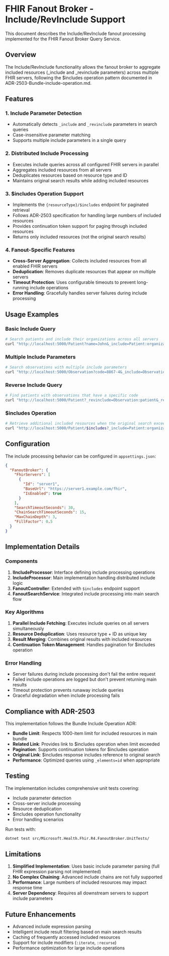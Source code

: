 # FHIR Fanout Broker - Include/RevInclude Support

This document describes the Include/RevInclude fanout processing implemented for the FHIR Fanout Broker Query Service.

## Overview

The Include/RevInclude functionality allows the fanout broker to aggregate included resources (_include and _revinclude parameters) across multiple FHIR servers, following the $includes operation pattern documented in ADR-2503-Bundle-include-operation.md.

## Features

### 1. Include Parameter Detection
- Automatically detects `_include` and `_revinclude` parameters in search queries
- Case-insensitive parameter matching
- Supports multiple include parameters in a single query

### 2. Distributed Include Processing
- Executes include queries across all configured FHIR servers in parallel
- Aggregates included resources from all servers
- Deduplicates resources based on resource type and ID
- Maintains original search results while adding included resources

### 3. $includes Operation Support
- Implements the `{resourceType}/$includes` endpoint for paginated retrieval
- Follows ADR-2503 specification for handling large numbers of included resources
- Provides continuation token support for paging through included resources
- Returns only included resources (not the original search results)

### 4. Fanout-Specific Features
- **Cross-Server Aggregation**: Collects included resources from all enabled FHIR servers
- **Deduplication**: Removes duplicate resources that appear on multiple servers
- **Timeout Protection**: Uses configurable timeouts to prevent long-running include operations
- **Error Handling**: Gracefully handles server failures during include processing

## Usage Examples

### Basic Include Query
```bash
# Search patients and include their organizations across all servers
curl "http://localhost:5000/Patient?name=John&_include=Patient:organization"
```

### Multiple Include Parameters
```bash
# Search observations with multiple include parameters
curl "http://localhost:5000/Observation?code=8867-4&_include=Observation:patient&_include=Observation:performer"
```

### Reverse Include Query
```bash
# Find patients with observations that have a specific code
curl "http://localhost:5000/Patient?_revinclude=Observation:patient&_revinclude:Observation:code=8867-4"
```

### $includes Operation
```bash
# Retrieve additional included resources when the original search exceeds 1000 includes
curl "http://localhost:5000/Patient/$includes?_include=Patient:organization&includesCt=eyJzZXJ2ZXJzIjpbXX0="
```

## Configuration

The include processing behavior can be configured in `appsettings.json`:

```json
{
  "FanoutBroker": {
    "FhirServers": [
      {
        "Id": "server1",
        "BaseUrl": "https://server1.example.com/fhir",
        "IsEnabled": true
      }
    ],
    "SearchTimeoutSeconds": 30,
    "ChainSearchTimeoutSeconds": 15,
    "MaxChainDepth": 3,
    "FillFactor": 0.5
  }
}
```

## Implementation Details

### Components

1. **IIncludeProcessor**: Interface defining include processing operations
2. **IncludeProcessor**: Main implementation handling distributed include logic
3. **FanoutController**: Extended with `$includes` endpoint support
4. **FanoutSearchService**: Integrated include processing into main search flow

### Key Algorithms

1. **Parallel Include Fetching**: Executes include queries on all servers simultaneously
2. **Resource Deduplication**: Uses resource type + ID as unique key
3. **Result Merging**: Combines original results with included resources
4. **Continuation Token Management**: Handles pagination for $includes operation

### Error Handling

- Server failures during include processing don't fail the entire request
- Failed include operations are logged but don't prevent returning main results
- Timeout protection prevents runaway include queries
- Graceful degradation when include processing fails

## Compliance with ADR-2503

This implementation follows the Bundle Include Operation ADR:

- **Bundle Limit**: Respects 1000-item limit for included resources in main bundle
- **Related Link**: Provides link to $includes operation when limit exceeded
- **Pagination**: Supports continuation tokens for $includes operation
- **Original Link**: $includes response includes reference to original search
- **Performance**: Optimized queries using `_elements=id` when appropriate

## Testing

The implementation includes comprehensive unit tests covering:

- Include parameter detection
- Cross-server include processing
- Resource deduplication
- $includes operation functionality
- Error handling scenarios

Run tests with:
```bash
dotnet test src/Microsoft.Health.Fhir.R4.FanoutBroker.UnitTests/
```

## Limitations

1. **Simplified Implementation**: Uses basic include parameter parsing (full FHIR expression parsing not implemented)
2. **No Complex Chaining**: Advanced include chains are not fully supported
3. **Performance**: Large numbers of included resources may impact response time
4. **Server Dependency**: Requires all downstream servers to support include parameters

## Future Enhancements

- Advanced include expression parsing
- Intelligent include result filtering based on main search results
- Caching of frequently accessed included resources
- Support for include modifiers (`:iterate`, `:recurse`)
- Performance optimization for large include operations